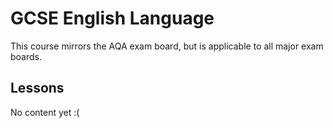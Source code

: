 # GCSE English Language

This course mirrors the AQA exam board, but is applicable to all major
exam boards.

## Lessons

No content yet :\(


